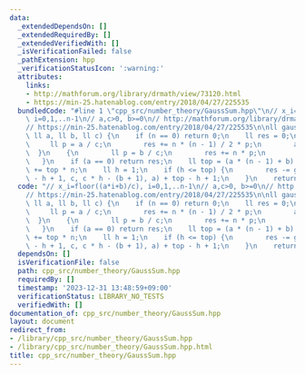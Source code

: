 ```yaml
---
data:
  _extendedDependsOn: []
  _extendedRequiredBy: []
  _extendedVerifiedWith: []
  _isVerificationFailed: false
  _pathExtension: hpp
  _verificationStatusIcon: ':warning:'
  attributes:
    links:
    - http://mathforum.org/library/drmath/view/73120.html
    - https://min-25.hatenablog.com/entry/2018/04/27/225535
  bundledCode: "#line 1 \"cpp_src/number_theory/GaussSum.hpp\"\n// x_i=floor((a*i+b)/c),\
    \ i=0,1,..n-1\n// a,c>0, b>=0\n// http://mathforum.org/library/drmath/view/73120.html\n\
    // https://min-25.hatenablog.com/entry/2018/04/27/225535\n\nll gauss_sum(ll n,\
    \ ll a, ll b, ll c) {\n    if (n == 0) return 0;\n    ll res = 0;\n    {\n   \
    \     ll p = a / c;\n        res += n * (n - 1) / 2 * p;\n        a %= c;\n  \
    \  }\n    {\n        ll p = b / c;\n        res += n * p;\n        b %= c;\n \
    \   }\n    if (a == 0) return res;\n    ll top = (a * (n - 1) + b) / c;\n    res\
    \ += top * n;\n    ll h = 1;\n    if (h <= top) {\n        res -= gauss_sum(top\
    \ - h + 1, c, c * h - (b + 1), a) + top - h + 1;\n    }\n    return res;\n}\n"
  code: "// x_i=floor((a*i+b)/c), i=0,1,..n-1\n// a,c>0, b>=0\n// http://mathforum.org/library/drmath/view/73120.html\n\
    // https://min-25.hatenablog.com/entry/2018/04/27/225535\n\nll gauss_sum(ll n,\
    \ ll a, ll b, ll c) {\n    if (n == 0) return 0;\n    ll res = 0;\n    {\n   \
    \     ll p = a / c;\n        res += n * (n - 1) / 2 * p;\n        a %= c;\n  \
    \  }\n    {\n        ll p = b / c;\n        res += n * p;\n        b %= c;\n \
    \   }\n    if (a == 0) return res;\n    ll top = (a * (n - 1) + b) / c;\n    res\
    \ += top * n;\n    ll h = 1;\n    if (h <= top) {\n        res -= gauss_sum(top\
    \ - h + 1, c, c * h - (b + 1), a) + top - h + 1;\n    }\n    return res;\n}"
  dependsOn: []
  isVerificationFile: false
  path: cpp_src/number_theory/GaussSum.hpp
  requiredBy: []
  timestamp: '2023-12-31 13:48:59+09:00'
  verificationStatus: LIBRARY_NO_TESTS
  verifiedWith: []
documentation_of: cpp_src/number_theory/GaussSum.hpp
layout: document
redirect_from:
- /library/cpp_src/number_theory/GaussSum.hpp
- /library/cpp_src/number_theory/GaussSum.hpp.html
title: cpp_src/number_theory/GaussSum.hpp
---
```

